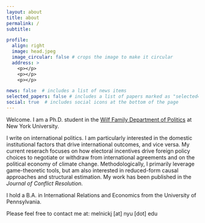 ```yaml
---
layout: about
title: about
permalink: /
subtitle:

profile:
  align: right
  image: head.jpeg
  image_circular: false # crops the image to make it circular
  address: >
    <p></p>
    <p></p>
    <p></p>

news: false  # includes a list of news items
selected_papers: false # includes a list of papers marked as "selected={true}"
social: true  # includes social icons at the bottom of the page
---
```


Welcome. I am a Ph.D. student in the [Wilf Family Department of Politics](https://as.nyu.edu/departments/politics.html) at New York University. 

I write on international politics. I am particularly interested in the domestic institutional factors that drive international outcomes, and vice versa. My current reserach focuses on how electoral incentives drive foreign policy choices to negotiate or withdraw from international agreements and on the political economy of climate change. Methodologically, I primarily leverage game-theoretic tools, but am also interested in reduced-form causal approaches and structural estimation. My work has been published in the _Journal of Conflict Resolution._

I hold a B.A. in International Relations and Economics from the University of Pennsylvania.

Please feel free to contact me at: melnickj [at] nyu [dot] edu
